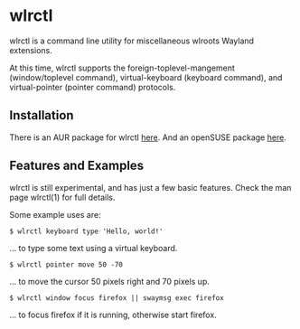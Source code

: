 # wlrctl

wlrctl is a command line utility for miscellaneous wlroots Wayland extensions.

At this time, wlrctl supports the foreign-toplevel-mangement (window/toplevel command),
virtual-keyboard (keyboard command), and virtual-pointer (pointer command) protocols.

## Installation

There is an AUR package for wlrctl [here][aur-wlrctl].
And an openSUSE package [here][os-wlrctl].

## Features and Examples

wlrctl is still experimental, and has just a few basic features.
Check the man page wlrctl(1) for full details.

Some example uses are:

    $ wlrctl keyboard type 'Hello, world!'

... to type some text using a virtual keyboard.

    $ wlrctl pointer move 50 -70

... to move the cursor 50 pixels right and 70 pixels up.

    $ wlrctl window focus firefox || swaymsg exec firefox

... to focus firefox if it is running, otherwise start firefox.

[aur-wlrctl]: https://aur.archlinux.org/packages/wlrctl
[os-wlrctl]: https://build.opensuse.org/package/show/X11:Wayland/wlrctl
